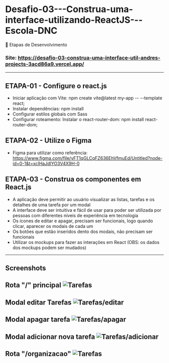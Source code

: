 # Desafio-03---Construa-uma-interface-utilizando-ReactJS---Escola-DNC
🎯 Etapas de Desenvolvimento

### Site: https://desafio-03-construa-uma-interface-util-andres-projects-3acd86a9.vercel.app/

---

## ETAPA-01 - Configure o react.js
- Iniciar aplicação com Vite: npm create vite@latest my-app -- --template react;
- Instalar dependências: npm install
- Configurar estilos globais com Sass
- Configurar roteamento: Instalar o react-router-dom: npm install react-router-dom;

## ETAPA-02 - Utilize o Figma
- Figma para utilizar como referência: https://www.figma.com/file/yFT1qGLCqFZ636EhVfmuEd/Untitled?node-id=0-1&t=xcIHaJdlYO3V4X9H-0

## ETAPA-03 - Construa os componentes em React.js
- A aplicação deve permitir ao usuário visualizar as listas, tarefas e os detalhes de uma tarefa por um modal
- A interface deve ser intuitiva e fácil de usar para poder ser utilizada por pessoas com diferentes níveis de experiência em tecnologia
- Os ícones de editar e apagar, precisam ser funcionais, logo quando clicar, aparecer os modais de cada um
- Os botões que estão inseridos dento dos modais, não precisam ser funcionais
- Utilizar os mockups para fazer as interações em React (OBS: os dados dos mockups podem ser mudados)

---

## Screenshots
Rota "/" principal 
![Tarefas](https://drive.google.com/drive/u/1/folders/1F9vkMNubWQ_SMGaUlmL3lLqwOyllDbM8)
---
Modal editar Tarefas
![Tarefas/editar](https://drive.google.com/file/d/1NyVhW9PFxoExcAHV6yEWBgfuIOKZ5Vy4/view?usp=sharing)
---
Modal apagar tarefa
![Tarefas/apagar](https://drive.google.com/file/d/174j0Neardqqin-u0TIQhE4kk0PQ157ft/view?usp=sharing)
---
Modal adicionar nova tarefa
![Tarefas/adicionar](https://drive.google.com/file/d/1MxW6NQfX03NggUElwqRlk-Zpf9haTGAl/view?usp=sharing)
---
Rota "/organizacao"
![Tarefas](https://drive.google.com/file/d/1h3VsB-0AoAHya8ZehNCOrGGfT5iFHsLK/view?usp=sharing)
---